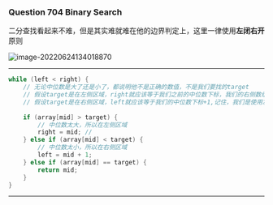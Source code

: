 ### Question 704 Binary Search

二分查找看起来不难，但是其实难就难在他的边界判定上，这里一律使用**左闭右开**原则



![image-20220624134018870](C:\Users\jason\AppData\Roaming\Typora\typora-user-images\image-20220624134018870.png)



*** **

```java
while (left < right) {
    // 无论中位数是大了还是小了，都说明他不是正确的数值，不是我们要找的target
    // 假设target是在左侧区域，right就应该等于我们之前的中位数下标，我们的右侧数组里应该包含一个"invalid"的数值，用来满足右开的原则。这里因为之前的中位数不是我们要找的数值，可以把这个数值当成一个延申(左闭右开)，用来满足"开"
    // 假设target是在右侧区域，left就应该等于我们的中位数下标+1,记住，我们是使用左闭右开原则，数组的左侧所包含的数值理论上都有可能是我们要找的target，所以left= mid + 1, 这里满足了"闭"原则
    
	if (array[mid] > target) {
		// 中位数太大，所以在左侧区域
		right = mid; // 
	} else if (array[mid] < target) {
        // 中位数太小，所以在右侧区域
		left = mid + 1; 
	} else if (array[mid] == target) {
		return mid;
	}
}
```

*****

